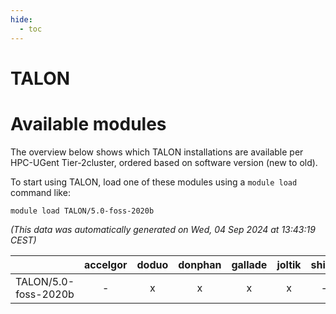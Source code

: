 ```yaml
---
hide:
  - toc
---
```


TALON
=====

# Available modules


The overview below shows which TALON installations are available per HPC-UGent Tier-2cluster, ordered based on software version (new to old).

To start using TALON, load one of these modules using a `module load` command like:

```shell
module load TALON/5.0-foss-2020b
```

*(This data was automatically generated on Wed, 04 Sep 2024 at 13:43:19 CEST)*  

| |accelgor|doduo|donphan|gallade|joltik|shinx|skitty|
| :---: | :---: | :---: | :---: | :---: | :---: | :---: | :---: |
|TALON/5.0-foss-2020b|-|x|x|x|x|-|x|
